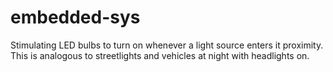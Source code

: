 # embedded-sys
Stimulating LED bulbs to turn on whenever a light source enters it proximity.
This is analogous to streetlights and vehicles at night with headlights on.
